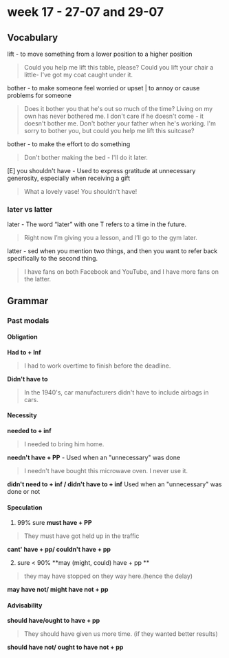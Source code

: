 # week 17 - 27-07 and 29-07

## Vocabulary 

lift - to move something from a lower position to a higher position
> Could you help me lift this table, please?
> Could you lift your chair a little- I've got my coat caught under it.

bother - to make someone feel worried or upset | to annoy or cause problems for someone
> Does it bother you that he's out so much of the time?
> Living on my own has never bothered me.
> I don't care if he doesn't come - it doesn't bother me.
> Don't bother your father when he's working.
> I'm sorry to bother you, but could you help me lift this suitcase?

bother - to make the effort to do something
>  Don't bother making the bed - I'll do it later.

[E] you shouldn't have - Used to express gratitude at unnecessary generosity, especially when receiving a gift
> What a lovely vase! You shouldn't have!

### later  vs latter
later - The word “later” with one T refers to a time in the future.
> Right now I’m giving you a lesson, and I’ll go to the gym later.

latter - sed when you mention two things, and then you want to refer back specifically to the second thing.
> I have fans on both Facebook and YouTube, and I have more fans on the latter.

## Grammar
### Past modals

#### Obligation 
**Had to + Inf**
> I had to work overtime to finish before the deadline.

**Didn't have to**
> In the 1940's, car manufacturers didn't have to include airbags in cars.

#### Necessity
**needed to + inf**
> I needed to bring him home.

**needn't have + PP** - 
Used when an "unnecessary" was done
> I needn't have bought this microwave oven. I never use it.

**didn't need to + inf / didn't have to + inf**
Used when an "unnecessary" was done or not
> 

#### Speculation
1. 99% sure 
**must have + PP**
> They must have got held up in the traffic

**cant' have + pp/ couldn't have + pp**
>

2. sure < 90%
**may (might, could) have + pp **
> they may have stopped on they way here.(hence the delay)

**may have not/ might have not  + pp**
> 

#### Advisability
**should have/ought to have + pp**
> They should have given us more time. (if they wanted better results)

**should have not/ ought to have not + pp**

